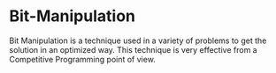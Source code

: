 # Bit-Manipulation
Bit Manipulation is a technique used in a variety of problems to get the solution in an optimized way. This technique is very effective from a Competitive Programming point of view.
